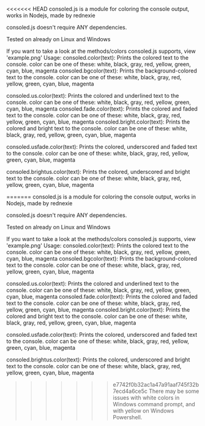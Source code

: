 <<<<<<< HEAD
consoled.js is a module for coloring the console output, works in Nodejs, made by rednexie

consoled.js doesn't require ANY dependencies.

Tested on already on Linux and Windows 

If you want to take a look at the methods/colors consoled.js supports, view 'example.png'
Usage:
consoled.color(text): Prints the colored text to the console. color can be one of these: white, black, gray, red, yellow, green, cyan, blue, magenta
consoled.bgcolor(text): Prints the background-colored text to the console. color can be one of these: white, black, gray, red, yellow, green, cyan, blue, magenta

consoled.us.color(text): Prints the colored and underlined text to the console. color can be one of these: white, black, gray, red, yellow, green, cyan, blue, magenta
consoled.fade.color(text): Prints the colored and faded text to the console. color can be one of these: white, black, gray, red, yellow, green, cyan, blue, magenta
consoled.bright.color(text): Prints the colored and bright text to the console. color can be one of these: white, black, gray, red, yellow, green, cyan, blue, magenta

consoled.usfade.color(text): Prints the colored, underscored and faded text to the console. color can be one of these: white, black, gray, red, yellow, green, cyan, blue, magenta

consoled.brightus.color(text): Prints the colored, underscored and bright text to the console. color can be one of these: white, black, gray, red, yellow, green, cyan, blue, magenta

=======
consoled.js is a module for coloring the console output, works in Nodejs, made by rednexie

consoled.js doesn't require ANY dependencies.

Tested on already on Linux and Windows 

If you want to take a look at the methods/colors consoled.js supports, view 'example.png'
Usage:
consoled.color(text): Prints the colored text to the console. color can be one of these: white, black, gray, red, yellow, green, cyan, blue, magenta
consoled.bgcolor(text): Prints the background-colored text to the console. color can be one of these: white, black, gray, red, yellow, green, cyan, blue, magenta

consoled.us.color(text): Prints the colored and underlined text to the console. color can be one of these: white, black, gray, red, yellow, green, cyan, blue, magenta
consoled.fade.color(text): Prints the colored and faded text to the console. color can be one of these: white, black, gray, red, yellow, green, cyan, blue, magenta
consoled.bright.color(text): Prints the colored and bright text to the console. color can be one of these: white, black, gray, red, yellow, green, cyan, blue, magenta

consoled.usfade.color(text): Prints the colored, underscored and faded text to the console. color can be one of these: white, black, gray, red, yellow, green, cyan, blue, magenta

consoled.brightus.color(text): Prints the colored, underscored and bright text to the console. color can be one of these: white, black, gray, red, yellow, green, cyan, blue, magenta

>>>>>>> e7742f0b32ac1a47a91aaf745f32b7ecd4a6ce5c
There may be some issues with white colors in Windows command prompt, and with yellow on Windows Powershell.